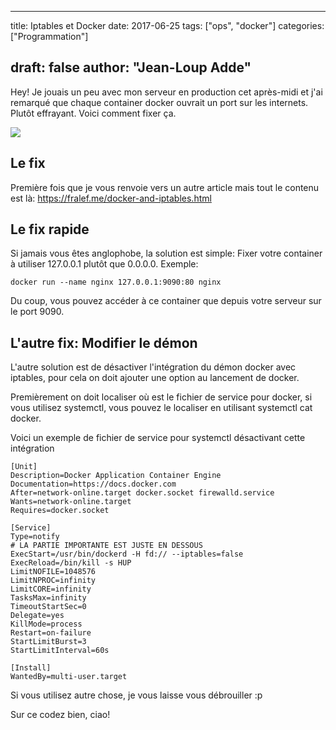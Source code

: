 
---
title: Iptables et Docker
date: 2017-06-25
tags: ["ops", "docker"]
categories: ["Programmation"]

draft: false
author: "Jean-Loup Adde"
---

Hey\! Je jouais un peu avec mon serveur en production cet après-midi et
j'ai remarqué que chaque container docker ouvrait un port sur les
internets. Plutôt effrayant. Voici comment fixer ça.

![](/post_preview/20170625_201501_docker_security.png)

## Le fix

Première fois que je vous renvoie vers un autre article mais tout le
contenu est là: <https://fralef.me/docker-and-iptables.html>

## Le fix rapide

Si jamais vous êtes anglophobe, la solution est simple: Fixer votre
container à utiliser 127.0.0.1 plutôt que 0.0.0.0. Exemple:

    docker run --name nginx 127.0.0.1:9090:80 nginx

Du coup, vous pouvez accéder à ce container que depuis votre serveur sur
le port 9090.

## L'autre fix: Modifier le démon

L'autre solution est de désactiver l'intégration du démon docker avec
iptables, pour cela on doit ajouter une option au lancement de docker.

Premièrement on doit localiser où est le fichier de service pour docker,
si vous utilisez systemctl, vous pouvez le localiser en utilisant
systemctl cat docker.

Voici un exemple de fichier de service pour systemctl désactivant cette
intégration

    [Unit]
    Description=Docker Application Container Engine
    Documentation=https://docs.docker.com
    After=network-online.target docker.socket firewalld.service
    Wants=network-online.target
    Requires=docker.socket

    [Service]
    Type=notify
    # LA PARTIE IMPORTANTE EST JUSTE EN DESSOUS
    ExecStart=/usr/bin/dockerd -H fd:// --iptables=false
    ExecReload=/bin/kill -s HUP
    LimitNOFILE=1048576
    LimitNPROC=infinity
    LimitCORE=infinity
    TasksMax=infinity
    TimeoutStartSec=0
    Delegate=yes
    KillMode=process
    Restart=on-failure
    StartLimitBurst=3
    StartLimitInterval=60s

    [Install]
    WantedBy=multi-user.target

Si vous utilisez autre chose, je vous laisse vous débrouiller :p

Sur ce codez bien, ciao\!

